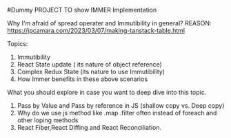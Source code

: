 #Dummy PROJECT TO show IMMER Implementation

Why I'm afraid of spread operater and Immutibility in general?
REASON: https://jpcamara.com/2023/03/07/making-tanstack-table.html

Topics:

1. Immutibility
2. React State update ( its nature of object reference)
3. Complex Redux State (its nature to use Immutibility)
4. How Immer benefits in these above scenarios


What you should explore in case you want to deep dive into this topic.
1. Pass by Value and Pass by reference in JS (shallow copy vs. Deep copy)
2. Why do we use js method like .map .filter often instead of foreach and other loping methods
3. React Fiber,React Diffing and React Reconciliation.
